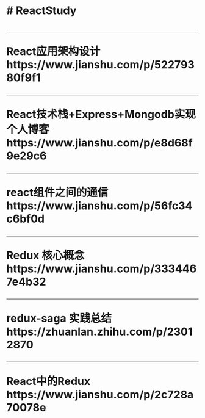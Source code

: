 <h1># ReactStudy<h1>
<hr>
React应用架构设计
https://www.jianshu.com/p/52279380f9f1   
<hr>
React技术栈+Express+Mongodb实现个人博客
https://www.jianshu.com/p/e8d68f9e29c6
<hr>
react组件之间的通信
https://www.jianshu.com/p/56fc34c6bf0d
<hr>
Redux 核心概念
https://www.jianshu.com/p/3334467e4b32
<hr>
redux-saga 实践总结
https://zhuanlan.zhihu.com/p/23012870
<hr>
React中的Redux
https://www.jianshu.com/p/2c728a70078e
